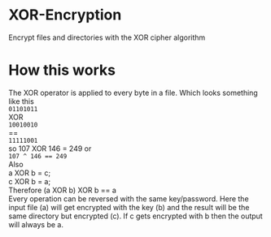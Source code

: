 # XOR-Encryption
Encrypt files and directories with the XOR cipher algorithm
# How this works
The XOR operator is applied to every byte in a file. Which looks something like this  
`01101011`  
   XOR  
`10010010`  
    ==  
`11111001`  
so 107 XOR 146 = 249 or  
`107 ^ 146 == 249`  
Also  
a XOR b = c;  
c XOR b = a;  
Therefore (a XOR b) XOR b == a  
Every operation can be reversed with the same key/password. Here the input file (a) will get encrypted with the key (b) and the result will be the same directory but encrypted (c).
If c gets encrypted with b then the output will always be a.
